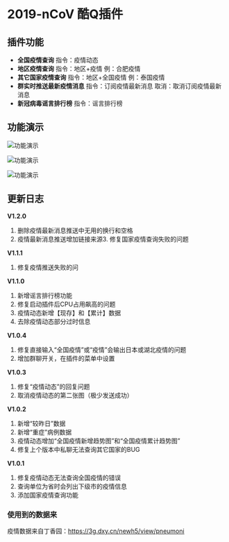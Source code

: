 # 2019-nCoV 酷Q插件
## 插件功能

- **全国疫情查询**
  指令：疫情动态
- **地区疫情查询**
  指令：地区+疫情 例：合肥疫情
- **其它国家疫情查询**
  指令：地区+全国疫情 例：泰国疫情
- **群实时推送最新疫情消息**
  指令：订阅疫情最新消息 取消：取消订阅疫情最新消息
- **新冠病毒谣言排行榜**
  指令：谣言排行榜

## 功能演示
![功能演示][1]

![功能演示][2]

![功能演示][3]

## 更新日志

**V1.2.0**
1. 删除疫情最新消息推送中无用的换行和空格
2. 疫情最新消息推送增加链接来源3. 修复国家疫情查询失败的问题

**V1.1.1**
1. 修复疫情推送失败的问

**V1.1.0**
1. 新增谣言排行榜功能
2. 修复启动插件后CPU占用飙高的问题
3. 疫情动态新增【现存】和【累计】数据
4. 去除疫情动态部分过时信息

**V1.0.4**
1. 修复直接输入“全国疫情”或“疫情”会输出日本或湖北疫情的问题
2. 增加群聊开关，在插件的菜单中设置

**V1.0.3**
1. 修复“疫情动态”的回复问题
2. 取消疫情动态的第二张图（极少发送成功）

**V1.0.2**
1. 新增“较昨日”数据
2. 新增“重症”病例数据
3. 疫情动态增加“全国疫情新增趋势图”和“全国疫情累计趋势图”
4. 修复上个版本中私聊无法查询其它国家的BUG

**V1.0.1**
1. 修复疫情动态无法查询全国疫情的错误
2. 查询单位为省时会列出下级市的疫情信息
3. 添加国家疫情查询功能

### 使用到的数据来
疫情数据来自丁香园：https://3g.dxy.cn/newh5/view/pneumoni


[1]:Image/4522965.jpg
[2]:Image/1163417674.jpg
[3]:Image/2432705284.jpg
